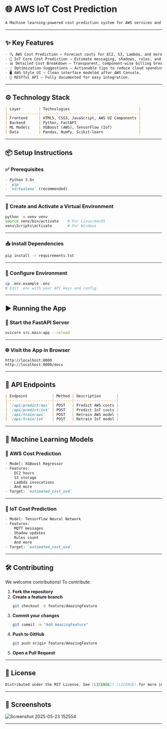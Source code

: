 
# 🌐 AWS IoT Cost Prediction
````markdown
A Machine learning-powered cost prediction system for AWS services and IoT Core devices. Features include real-time predictions, cost breakdowns, optimization recommendations, and an AWS-style dashboard interface.
````
---

## ✨ Key Features
````markdown
- 🔍 AWS Cost Prediction — Forecast costs for EC2, S3, Lambda, and more.
- 📡 IoT Core Cost Prediction — Estimate messaging, shadows, rules, and data transfer costs.
- 📊 Detailed Cost Breakdown — Transparent, component-wise billing breakdown.
- 💡 Optimization Suggestions — Actionable tips to reduce cloud spending.
- 🖥️ AWS-Style UI — Clean interface modeled after AWS Console.
- 🔗 RESTful API — Fully documented for easy integration.
````
---

## ⚙️ Technology Stack
````markdown
| Layer        | Technologies                               |
|--------------|--------------------------------------------|
| Frontend     | HTML5, CSS3, JavaScript, AWS UI Components |
| Backend      | Python, FastAPI                            |
| ML Models    | XGBoost (AWS), TensorFlow (IoT)            |
| Data         | Pandas, NumPy, Scikit-learn                |
````
---

## 📦 Setup Instructions

### ✅ Prerequisites
````markdown
- Python 3.8+
- `pip`
- `virtualenv` (recommended)
````
---

### 🧰 Create and Activate a Virtual Environment

```bash
python -m venv venv
source venv/bin/activate    # For Linux/macOS
venv\Scripts\activate       # For Windows
```

---

### 📥 Install Dependencies

```bash
pip install -r requirements.txt
```

---

### 🔐 Configure Environment

```bash
cp .env.example .env
# Edit .env with your API keys and config
```

---

## ▶️ Running the App


### 🚀 Start the FastAPI Server

```bash
uvicorn src.main:app --reload
```

---

### 🌐 Visit the App in Browser

```
http://localhost:8000
http://localhost:8000/docs
```

---

## 🚀 API Endpoints
````markdown
| Endpoint           | Method | Description       |
|--------------------|--------|-------------------|
| `/api/predict/aws` | POST   | Predict AWS costs |
| `/api/predict/iot` | POST   | Predict IoT costs |
| `/api/train/aws`   | POST   | Retrain AWS model |
| `/api/train/iot`   | POST   | Retrain IoT model |
````
---

## 🧠 Machine Learning Models



### 🔸 AWS Cost Prediction
````markdown
- Model: XGBoost Regressor  
- Features:
  - EC2 hours
  - S3 storage
  - Lambda invocations
  - And more  
- Target: `estimated_cost_usd`
````
---

### 🔹 IoT Cost Prediction
````markdown
- Model: TensorFlow Neural Network  
- Features:
  - MQTT messages
  - Shadow updates
  - Rules count
  - And more  
- Target: `estimated_cost_usd`
````
---

## 🛠️ Contributing

We welcome contributions! To contribute:

1. **Fork the repository**
2. **Create a feature branch**
   ```bash
   git checkout -b feature/AmazingFeature
   ```
3. **Commit your changes**
   ```bash
   git commit -m "Add AmazingFeature"
   ```
4. **Push to GitHub**
   ```bash
   git push origin feature/AmazingFeature
   ```
5. **Open a Pull Request**

---

## 📜 License
````markdown
Distributed under the MIT License. See [LICENSE](./LICENSE) for more information.
````
---

## 📸 Screenshots

![Screenshot 2025-05-23 152554](https://github.com/user-attachments/assets/e2655b9f-38b7-43e0-9448-f091f8f22358)


---

